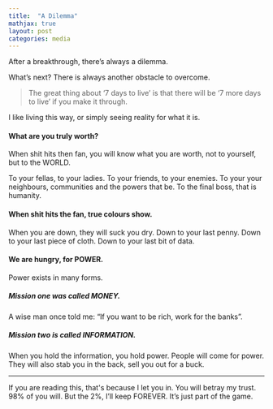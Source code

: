 ```yaml
---
title:  "A Dilemma"
mathjax: true
layout: post
categories: media
---
```


After a breakthrough, there’s always a dilemma. 



What’s next? There is always another obstacle to overcome.
>The great thing about ‘7 days to live’ is that there will be ‘7 more days to live’ if you make it through.

I like living this way, or simply seeing reality for what it is.



#### What are you truly worth?

When shit hits then fan, you will know what you are worth, not to yourself, but to the WORLD. 

To your fellas, to your ladies.
To your friends, to your enemies.
To your your neighbours, communities and the powers that be.
To the final boss, that is humanity.

#### When shit hits the fan, true colours show.

When you are down, they will suck you dry.
Down to your last penny.
Down to your last piece of cloth.
Down to your last bit of data.

#### We are hungry, for POWER.

Power exists in many forms.

##### Mission one was called MONEY.

A wise man once told me: “If you want to be rich, work for the banks”.

##### Mission two is called INFORMATION.
When you hold the information, you hold power.
People will come for power.
They will also stab you in the back, sell you out for a buck.


----
If you are reading this, that's because I let you in. You will betray my trust. 98% of you will. But the 2%, I’ll keep FOREVER. It’s just part of the game.